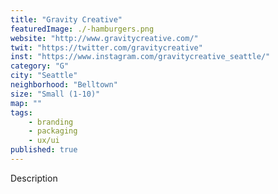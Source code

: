 ```yaml
---
title: "Gravity Creative"
featuredImage: ./-hamburgers.png
website: "http://www.gravitycreative.com/"
twit: "https://twitter.com/gravitycreative"
inst: "https://www.instagram.com/gravitycreative_seattle/"
category: "G"
city: "Seattle"
neighborhood: "Belltown"
size: "Small (1-10)"
map: ""
tags:
    - branding
    - packaging
    - ux/ui
published: true
---
```


Description
